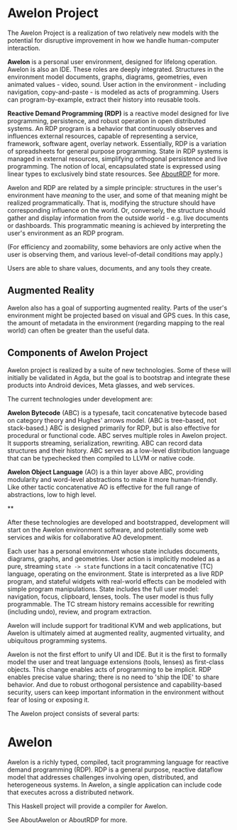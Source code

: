 # Awelon Project

The Awelon Project is a realization of two relatively new models with the potential for disruptive improvement in how we handle human-computer interaction. 

**Awelon** is a personal user environment, designed for lifelong operation. Awelon is also an IDE. These roles are deeply integrated. Structures in the environment model documents, graphs, diagrams, geometries, even animated values - video, sound. User action in the environment - including navigation, copy-and-paste - is modeled as acts of programming. Users can program-by-example, extract their history into reusable tools.

**Reactive Demand Programming (RDP)** is a reactive model designed for live programming, persistence, and robust operation in open distributed systems. An RDP program is a behavior that continuously observes and influences external resources, capable of representing a service, framework, software agent, overlay network. Essentially, RDP is a variation of spreadsheets for general purpose programming. State in RDP systems is managed in external resources, simplifying orthogonal persistence and live programming. The notion of local, encapsulated state is expressed using linear types to exclusively bind state resources. See [AboutRDP](AboutRDP.md) for more. 

Awelon and RDP are related by a simple principle: structures in the user's environment have *meaning* to the user, and some of that meaning might be realized programmatically. That is, modifying the structure should have corresponding influence on the world. Or, conversely, the structure should gather and display information from the outside world - e.g. live documents or dashboards. This programmatic meaning is achieved by interpreting the user's environment as an RDP program. 

(For efficiency and zoomability, some behaviors are only active when the user is observing them, and various level-of-detail conditions may apply.)

Users are able to share values, documents, and any tools they create. 

## Augmented Reality

Awelon also has a goal of supporting augmented reality. Parts of the user's environment might be projected based on visual and GPS cues. In this case, the amount of metadata in the environment (regarding mapping to the real world) can often be greater than the useful data.

## Components of Awelon Project

Awelon project is realized by a suite of new technologies. Some of these will initially be validated in Agda, but the goal is to bootstrap and integrate these products into Android devices, Meta glasses, and web services. 

The current technologies under development are:

**Awelon Bytecode** (ABC) is a typesafe, tacit concatenative bytecode based on category theory and Hughes' arrows model. (ABC is tree-based, not stack-based.) ABC is designed primarily for RDP, but is also effective  for procedural or functional code. ABC serves multiple roles in Awelon project. It supports streaming, serialization, rewriting. ABC can record data structures and their history. ABC serves as a low-level distribution language that can be typechecked then compiled to LLVM or native code.

**Awelon Object Language** (AO) is a thin layer above ABC, providing modularity and word-level abstractions to make it more human-friendly. Like other tactic concatenative AO is effective for the full range of abstractions, low to high level. 

**

After these technologies are developed and bootstrapped, development will start on the Awelon environment software, and potentially some web services and wikis for collaborative AO development.

Each user has a personal environment whose state includes documents, diagrams, graphs, and geometries. User action is implicitly modeled as a pure, streaming `state -> state` functions in a tacit concatenative (TC) language, operating on the environment. State is interpreted as a live RDP program, and stateful widgets with real-world effects can be modeled with simple program manipulations. State includes the full user model: navigation, focus, clipboard, lenses, tools. The user model is thus fully programmable. The TC stream history remains accessible for rewriting (including undo), review, and program extraction.

Awelon will include support for traditional KVM and web applications, but Awelon is ultimately aimed at augmented reality, augmented virtuality, and ubiquitous programming systems. 

Awelon is not the first effort to unify UI and IDE. But it is the first to formally model the user and treat language extensions (tools, lenses) as first-class objects. This change enables acts of programming to be implicit. RDP enables precise value sharing; there is no need to 'ship the IDE' to share behavior. And due to robust orthogonal persistence and capability-based security, users can keep important information in the environment without fear of losing or exposing it.



The Awelon project consists of several parts:


# Awelon

Awelon is a richly typed, compiled, tacit programming language for reactive demand programming (RDP). RDP is a general purpose, reactive dataflow model that addresses challenges involving open, distributed, and heterogeneous systems. In Awelon, a single application can include code that executes across a distributed network. 

This Haskell project will provide a compiler for Awelon.

See AboutAwelon or AboutRDP for more. 


